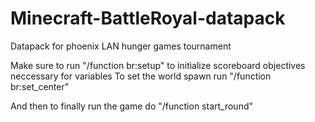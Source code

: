 # Minecraft-BattleRoyal-datapack
Datapack for phoenix LAN hunger games tournament

Make sure to run "/function br:setup" to initialize scoreboard objectives neccessary for variables
To set the world spawn run "/function br:set_center"

And then to finally run the game do "/function start_round"